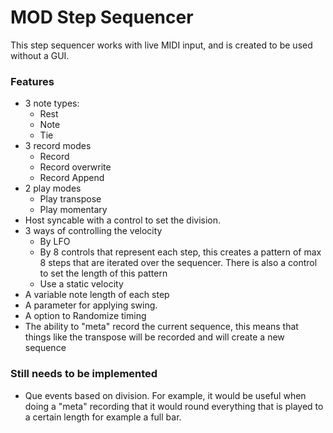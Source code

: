 # MOD Step Sequencer

This step sequencer works with live MIDI input, and is created to be used without a GUI.

### Features
* 3 note types:
	* Rest
	* Note
	* Tie
* 3 record modes
	* Record
	* Record overwrite
	* Record Append
* 2 play modes
	* Play transpose
	* Play momentary
* Host syncable with a control to set the division.
* 3 ways of controlling the velocity
	* By LFO
	* By 8 controls that represent each step, this creates a pattern of max 8 steps that are iterated over the sequencer. There is also a control to set the length of this pattern
	* Use a static velocity
* A variable note length of each step
* A parameter for applying swing.
* A option to Randomize timing
* The ability to "meta" record the current sequence, this means that things like the
  transpose will be recorded and will create a new sequence

### Still needs to be implemented
* Que events based on division. For example, it would be useful when doing a "meta"
  recording that it would round everything that is played to a certain length for
  example a full bar.
